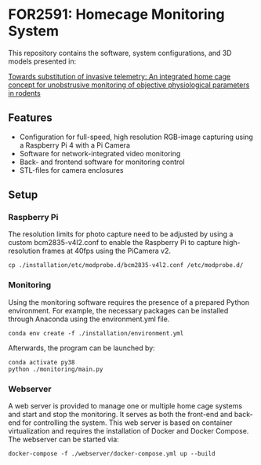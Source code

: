 # FOR2591: Homecage Monitoring System

This repository contains the software, system configurations, and 3D models presented in:

 [Towards substitution of invasive telemetry: An integrated home cage concept for unobstrusive monitoring of objective physiological parameters in rodents](https://www.biorxiv.org/content/10.1101/2023.05.12.540546v1.full)
 
## Features
* Configuration for full-speed, high resolution RGB-image capturing using a Raspberry Pi 4 with a Pi Camera 
* Software for network-integrated video monitoring
* Back- and frontend software for monitoring control
* STL-files for camera enclosures

## Setup

### Raspberry Pi
The resolution limits for photo capture need to be adjusted by using a custom bcm2835-v4l2.conf to enable the Raspberry Pi to capture high-resolution frames at 40fps using the PiCamera v2.
```
cp ./installation/etc/modprobe.d/bcm2835-v4l2.conf /etc/modprobe.d/
```
### Monitoring
Using the monitoring software requires the presence of a prepared Python environment. For example, the necessary packages can be installed through Anaconda using the environment.yml file.
```
conda env create -f ./installation/environment.yml
```
Afterwards, the program can be launched by:
```
conda activate py38
python ./monitoring/main.py
```
### Webserver
A web server is provided to manage one or multiple home cage systems and start and stop the monitoring. It serves as both the front-end and back-end for controlling the system. This web server is based on container virtualization and requires the installation of Docker and Docker Compose. The webserver can be started via:
```
docker-compose -f ./webserver/docker-compose.yml up --build
```
